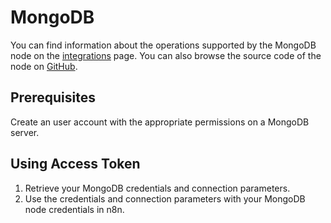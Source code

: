 # MongoDB

You can find information about the operations supported by the MongoDB node on the [integrations](https://n8n.io/integrations/n8n-nodes-base.mongoDb) page. You can also browse the source code of the node on [GitHub](https://github.com/n8n-io/n8n/tree/master/packages/nodes-base/nodes/MongoDb).

## Prerequisites

Create an user account with the appropriate permissions on a MongoDB server.

## Using Access Token

1. Retrieve your MongoDB credentials and connection parameters.
2. Use the credentials and connection parameters with your MongoDB node credentials in n8n.

